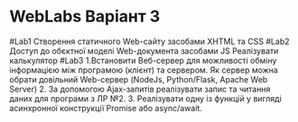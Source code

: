 # WebLabs Варіант 3
#Lab1 Створення статичного Web-сайту засобами XHTML та CSS
#Lab2 Доступ до обєктної моделі Web-документа засобами JS
Реалізувати калькулятор
#Lab3 1.Встановити Веб-сервер для можливості обміну інформацією між програмою (клієнт) та сервером. Як сервер можна обрати довільний Web-сервер (NodeJs, Python/Flask, Apache Web Server)
2. За допомогою Ajax-запитів реалізувати запис та читання даних для програми з ЛР №2.
3. Реалізувати одну із функцій у вигляді асинхронної конструкції Promise або async/await.

